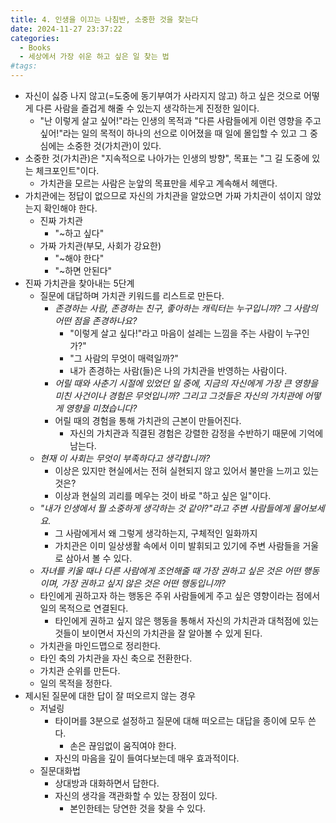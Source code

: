 ```yaml
---
title: 4. 인생을 이끄는 나침반, 소중한 것을 찾는다
date: 2024-11-27 23:37:22
categories:
  - Books
  - 세상에서 가장 쉬운 하고 싶은 일 찾는 법
#tags:
---
```

- 자신이 싫증 나지 않고(=도중에 동기부여가 사라지지 않고) 하고 싶은 것으로 어떻게 다른 사람을 즐겁게 해줄 수 있는지 생각하는게 진정한 일이다.
  - "난 이렇게 살고 싶어!"라는 인생의 목적과 "다른 사람들에게 이런 영향을 주고 싶어!"라는 일의 목적이 하나의 선으로 이어졌을 때 일에 몰입할 수 있고 그 중심에는 소중한 것(가치관)이 있다.
- 소중한 것(가치관)은 "지속적으로 나아가는 인생의 방향", 목표는 "그 길 도중에 있는 체크포인트"이다.
  - 가치관을  모르는 사람은 눈앞의 목표만을 세우고 계속해서 헤맨다.
- 가치관에는 정답이 없으므로 자신의 가치관을 알았으면 가짜 가치관이 섞이지 않았는지 확인해야 한다.
  - 진짜 가치관
    - "~하고 싶다"
  - 가짜 가치관(부모, 사회가 강요한)
    - "~해야 한다"
    - "~하면 안된다"
- 진짜 가치관을 찾아내는 5단계
  - 질문에 대답하며 가치관 키워드를 리스트로 만든다.
    - *존경하는 사람, 존경하는 친구, 좋아하는 캐릭터는 누구입니까? 그 사람의  어떤 점을 존경하나요?*
      - "이렇게 살고 싶다!"라고 마음이 설레는 느낌을 주는 사람이 누구인가?"
      - "그 사람의 무엇이 매력일까?"
      - 내가 존경하는 사람(들)은 나의 가치관을 반영하는 사람이다.
    -  *어릴 때와 사춘기 시절에 있었던 일 중에, 지금의 자신에게 가장 큰 영향을 미친 사건이나 경험은 무엇입니까? 그리고 그것들은 자신의 가치관에 어떻게 영향을 미쳤습니다?*
      - 어릴 때의 경험을 통해 가치관의 근본이 만들어진다.
        - 자신의 가치관과 직결된 경험은 강렬한 감정을 수반하기 때문에 기억에 남는다.
  - *현재 이 사회는 무엇이 부족하다고 생각합니까?*
    - 이상은 있지만 현실에서는 전혀 실현되지 않고 있어서 불만을 느끼고 있는 것은?
    - 이상과 현실의 괴리를 메우는 것이 바로 "하고 싶은 일"이다.
  - *"내가 인생에서 뭘 소중하게 생각하는 것 같아?"라고 주변 사람들에게 물어보세요.*
    - 그 사람에게서 왜 그렇게 생각하는지, 구체적인 일화까지
    - 가치관은 이미 일상생활 속에서 이미 발휘되고 있기에 주변 사람들을 거울로 삼아서 볼 수 있다.
  -  *자녀를 키울 때나 다른 사람에게 조언해줄 때 가장 권하고 싶은 것은 어떤 행동이며, 가장 권하고 싶지 않은 것은 어떤 행동입니까?*
    - 타인에게 권하고자 하는 행동은 주위 사람들에게 주고 싶은 영향이라는 점에서 일의 목적으로 연결된다.
      - 타인에게 권하고 싶지 않은 행동을 통해서 자신의 가치관과 대척점에 있는 것들이 보이면서 자신의 가치관을 잘 알아볼 수 있게 된다.
  - 가치관을 마인드맵으로 정리한다.
  - 타인 축의 가치관을 자신 축으로 전환한다.
  - 가치관 순위를 만든다.
  - 일의 목적을 정한다.
- 제시된 질문에 대한 답이 잘 떠오르지 않는 경우
  - 저널링
    - 타이머를 3분으로 설정하고 질문에 대해 떠오르는 대답을 종이에 모두 쓴다.
      - 손은 끊임없이 움직여야 한다.
    - 자신의 마음을 깊이 들여다보는데 매우 효과적이다.
  - 질문대화법
    - 상대방과 대화하면서 답한다.
    - 자신의 생각을 객관화할 수 있는 장점이 있다.
      - 본인한테는 당연한 것을 찾을 수 있다.